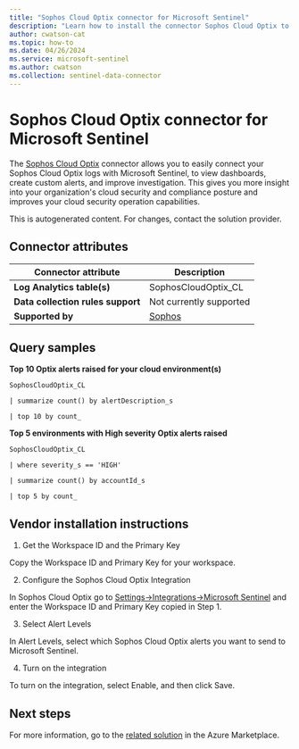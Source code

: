 ```yaml
---
title: "Sophos Cloud Optix connector for Microsoft Sentinel"
description: "Learn how to install the connector Sophos Cloud Optix to connect your data source to Microsoft Sentinel."
author: cwatson-cat
ms.topic: how-to
ms.date: 04/26/2024
ms.service: microsoft-sentinel
ms.author: cwatson
ms.collection: sentinel-data-connector
---
```


# Sophos Cloud Optix connector for Microsoft Sentinel

The [Sophos Cloud Optix](https://www.sophos.com/products/cloud-optix) connector allows you to easily connect your Sophos Cloud Optix logs with Microsoft Sentinel, to view dashboards, create custom alerts, and improve investigation. This gives you more insight into your organization's cloud security and compliance posture and improves your cloud security operation capabilities.

This is autogenerated content. For changes, contact the solution provider.

## Connector attributes

| Connector attribute | Description |
| --- | --- |
| **Log Analytics table(s)** | SophosCloudOptix_CL<br/> |
| **Data collection rules support** | Not currently supported |
| **Supported by** | [Sophos](https://www.sophos.com/en-us/support) |

## Query samples

**Top 10 Optix alerts raised for your cloud environment(s)**

   ```kusto
SophosCloudOptix_CL
 
   | summarize count() by alertDescription_s
 
   | top 10 by count_
   ```

**Top 5 environments with High severity Optix alerts raised**

   ```kusto
SophosCloudOptix_CL
 
   | where severity_s == 'HIGH'
 
   | summarize count() by accountId_s
 
   | top 5 by count_
   ```



## Vendor installation instructions

1. Get the Workspace ID and the Primary Key

Copy the Workspace ID and Primary Key for your workspace.




2. Configure the Sophos Cloud Optix Integration

In Sophos Cloud Optix go to [Settings->Integrations->Microsoft Sentinel](https://optix.sophos.com/#/integrations/sentinel) and enter the Workspace ID and Primary Key copied in Step 1.


3. Select Alert Levels

In Alert Levels, select which Sophos Cloud Optix alerts you want to send to Microsoft Sentinel.


4. Turn on the integration

To turn on the integration, select Enable, and then click Save.




## Next steps

For more information, go to the [related solution](https://azuremarketplace.microsoft.com/en-us/marketplace/apps/sophos.sophos_cloud_optix_mss?tab=Overview) in the Azure Marketplace.

